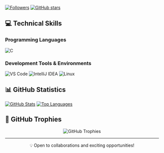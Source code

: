 [![Followers](https://img.shields.io/github/followers/issa-reign?style=social)](https://github.com/issa-reign)
[![GitHub stars](https://img.shields.io/github/stars/issa-reign?style=social)](https://github.com/issa-reign)


## 💻 Technical Skills

### Programming Languages
![C](https://img.shields.io/badge/C-00599C?style=for-the-badge&logo=c%2B%2B&logoColor=white)


### Development Tools & Environments
![VS Code](https://img.shields.io/badge/VS_Code-007ACC?style=for-the-badge&logo=visual-studio-code&logoColor=white)
![IntelliJ IDEA](https://img.shields.io/badge/IntelliJ_IDEA-000000?style=for-the-badge&logo=intellij-idea&logoColor=white)
![Linux](https://img.shields.io/badge/Linux-FCC624?style=for-the-badge&logo=linux&logoColor=black)


## 📊 GitHub Statistics

[![GitHub Stats](https://github-readme-stats.vercel.app/api?username=issa-reign&show_icons=true&theme=dark)](https://github.com/issa-reign)
[![Top Languages](https://github-readme-stats.vercel.app/api/top-langs/?username=issa-reign&layout=compact&theme=dark)](https://github.com/issa-reign)


## 🏅 GitHub Trophies
<p align="center">
  <img src="https://github-profile-trophy.vercel.app/?username=issa-reign&theme=darkhub&column=4&margin-w=15&margin-h=15" alt="GitHub Trophies" />
</p>

---
<p align="center">💡 Open to collaborations and exciting opportunities!</p>
